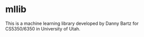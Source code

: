 # mllib
This is a machine learning library developed by Danny Bartz 
for CS5350/6350 in University of Utah.